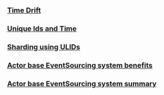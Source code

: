 ### [Time Drift](time_drift.md)
### [Unique Ids and Time](unique_ids_and_time.md)
### [Sharding using ULIDs](sharding.md)
### [Actor base EventSourcing system benefits](es-based-system-benefits.md)
### [Actor base EventSourcing system summary](es-based-system-summary.md)

